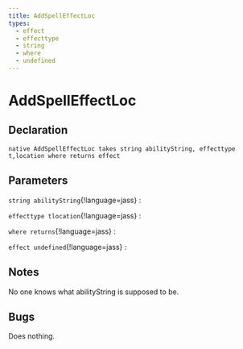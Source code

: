 ```yaml
---
title: AddSpellEffectLoc
types:
  - effect
  - effecttype
  - string
  - where
  - undefined
---
```


# AddSpellEffectLoc

## Declaration

```jass
native AddSpellEffectLoc takes string abilityString, effecttype t,location where returns effect
```

## Parameters
`string abilityString`{!language=jass}
: 

`effecttype tlocation`{!language=jass}
: 

`where returns`{!language=jass}
: 

`effect undefined`{!language=jass}
: 

## Notes 
No one knows what abilityString is supposed to be.

## Bugs 
Does nothing.
